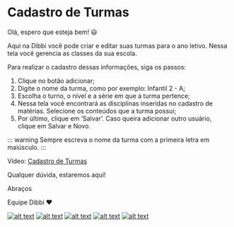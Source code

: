 # Cadastro de Turmas

Olá, espero que esteja bem! :smiley:

Aqui na Dibbi você pode criar e editar suas turmas para o ano letivo. Nessa tela você gerencia as classes da sua escola.

Para realizar o cadastro dessas informações, siga os passos:

1. Clique no botão adicionar; <br>
2. Digite o nome da turma, como por exemplo: Infantil 2 - A;<br>
3. Escolha o turno, o nível e a série em que a turma pertence;<br>
4. Nessa tela você encontrará as disciplinas inseridas no cadastro de matérias. Selecione os conteúdos que a turma possui;<br>
5. Por último, clique em ‘Salvar’. Caso queira adicionar outro usuário, clique em Salvar e Novo.

::: warning
Sempre escreva o nome da turma com a primeira letra em maiúsculo.
:::

Vídeo: [Cadastro de Turmas](https://user-images.githubusercontent.com/94073830/177826514-0f5fee97-d560-480d-8f76-bb9bff21fc86.mp4)

Qualquer dúvida, estaremos aqui!

Abraços

Equipe Dibbi :heart:

[![alt text][1.1]][1]
[![alt text][2.1]][2]
[![alt text][3.1]][3]
[![alt text][4.1]][4]
[![alt text][5.1]][5]

[1.1]: https://orendevelopers.com.br/basedibbi/docsfacebook1.png (Siga nosso Instagram)   
[2.1]: https://orendevelopers.com.br/basedibbi/docsinsta.png (Curta nossa Fanpage) 
[3.1]: https://orendevelopers.com.br/basedibbi/websitedocs1.png (Acesse nosso site)  
[4.1]: https://orendevelopers.com.br/basedibbi/linkedindocs.png (Acompanhe nosso Linkedin)
[5.1]: https://orendevelopers.com.br/basedibbi/whatsappdocs.png (Fale pelo Whatsapp)

[1]: https://www.facebook.com/dibbi.plataforma
[2]: https://www.instagram.com/dibbi.plataforma/
[3]: https://dibbi.com.br/
[4]: https://www.linkedin.com/company/dibbi-plataforma
[5]: https://api.whatsapp.com/send?phone=5585991077098&text=Ol%C3%A1,%20estou%20vindo%20do%20site%20e%20gostaria%20de%20mais%20informa%C3%A7%C3%B5es%20sobre%20a%20Dibbi